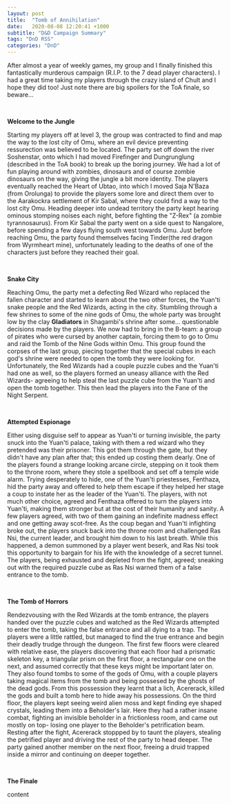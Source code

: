 ```yaml
---
layout: post
title:  "Tomb of Annihilation"
date:   2020-08-08 12:20:41 +1000
subtitle: "D&D Campaign Summary"
tags: "DnD RSS"
categories: "DnD"
---
```


After almost a year of weekly games, my group and I finally finished this fantastically murderous campaign (R.I.P. to the 7 dead player characters). I had a great time taking my players through the crazy island of Chult and I hope they did too! Just note there are big spoilers for the ToA finale, so beware...

<br/>

__Welcome to the Jungle__

Starting my players off at level 3, the group was contracted to find and map the way to the lost city of Omu, where an evil device preventing ressurection was believed to be located. The party set off down the river Soshenstar, onto which I had moved Firefinger and Dungrunglung (described in the ToA book) to break up the boring journey. We had a lot of fun playing around with zombies, dinosaurs and of course zombie dinosaurs on the way, giving the jungle a bit more identity. The players eventually reached the Heart of Ubtao, into which I moved Saja N'Baza (from Orolunga) to provide the players some lore and direct them over to the Aarakockra settlement of Kir Sabal, where they could find a way to the lost city Omu. Heading deeper into undead territory the party kept hearing ominous stomping noises each night, before fighting the "Z-Rex" (a zombie tyrannosaurus). From Kir Sabal the party went on a side quest to Nangalore, before spending a few days flying south west towards Omu. Just before reaching Omu, the party found themselves facing Tinder(the red dragon from Wyrmheart mine), unfortunately leading to the deaths of one of the characters just before they reached their goal. 

<br/>

__Snake City__

Reaching Omu, the party met a defecting Red Wizard who replaced the fallen character and started to learn about the two other forces, the Yuan'ti snake people and the Red Wizards, acting in the city. Stumbling through a few shrines to some of the nine gods of Omu, the whole party was brought low by the clay __Gladiators__ in Shagambi's shrine after some... questionable decisions made by the players. We now had to bring in the B-team: a group of pirates who were cursed by another captain, forcing them to go to Omu and raid the Tomb of the Nine Gods within Omu. This group found the corpses of the last group, piecing together that the special cubes in each god's shrine were needed to open the tomb they were looking for. Unfortunately, the Red Wizards had a couple puzzle cubes and the Yuan'ti had one as well, so the players formed an uneasy alliance with the Red Wizards- agreeing to help steal the last puzzle cube from the Yuan'ti and open the tomb together. This then lead the players into the Fane of the Night Serpent.

<br/>

__Attempted Espionage__

Either using disguise self to appear as Yuan'ti or turning invisible, the party snuck into the Yuan'ti palace, taking with them a red wizard who they pretended was their prisoner. This got them through the gate, but they didn't have any plan after that; this ended up costing them dearly. One of the players found a strange looking arcane circle, stepping on it took them to the throne room, where they stole a spellbook and set off a temple wide alarm. Trying desperately to hide, one of the Yuan'ti priestesses, Fenthaza, hid the party away and offered to help them escape if they helped her stage a coup to instate her as the leader of the Yuan'ti. The players, with not much other choice, agreed and Fenthaza offered to turn the players into Yuan'ti, making them stronger but at the cost of their humanity and sanity. A few players agreed, with two of them gaining an indefinite madness effect and one getting away scot-free. As the coup began and Yuan'ti infighting broke out, the players snuck back into the throne room and challenged Ras Nsi, the current leader, and brought him down to his last breath. While this happened, a demon summoned by a player went beserk, and Ras Nsi took this opportunity to bargain for his life with the knowledge of a secret tunnel. The players, being exhausted and depleted from the fight, agreed; sneaking out with the required puzzle cube as Ras Nsi warned them of a false entrance to the tomb. 

<br/>

__The Tomb of Horrors__

Rendezvousing with the Red Wizards at the tomb entrance, the players handed over the puzzle cubes and watched as the Red Wizards attempted to enter the tomb, taking the false entrance and all dying to a trap. The players were a little rattled, but managed to find the true entrance and begin their deadly trudge through the dungeon. The first few floors were cleared with relative ease, the players discovering that each floor had a prismatic skeleton key, a triangular prism on the first floor, a rectangular one on the next, and assumed correctly that these keys might be important later on. They also found tombs to some of the gods of Omu, with a couple players taking magical items from the tomb and being possesed by the ghosts of the dead gods. From this possession they learnt that a lich, Acererack, killed the gods and built a tomb here to hide away his possessions. On the third floor, the players kept seeing weird alien moss and kept finding eye shaped crystals, leading them into a Beholder's lair. Here they had a rather insane combat, fighting an invisible beholder in a frictionless room, and came out mostly on top- losing one player to the Beholder's petrification beam. Resting after the fight, Acererack stoppped by to taunt the players, stealing the petrified player and driving the rest of the party to head deeper. The party gained another member on the next floor, freeing a druid trapped inside a mirror and continuing on deeper together.

<br/>

__The Finale__

content

<br/>

